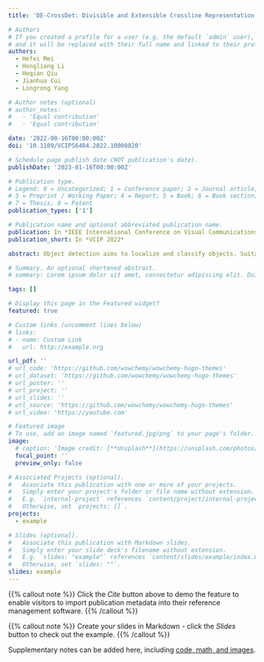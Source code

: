 ```yaml
---
title: 'DE-CrossDet: Divisible and Extensible Crossline Representation for Object Detection'

# Authors
# If you created a profile for a user (e.g. the default `admin` user), write the username (folder name) here
# and it will be replaced with their full name and linked to their profile.
authors:
  - Hefei Mei
  - Hongliang Li
  - Heqian Qiu
  - Jianhua Cui
  - Longrong Yang

# Author notes (optional)
# author_notes:
#   - 'Equal contribution'
#   - 'Equal contribution'

date: '2022-08-16T00:00:00Z'
doi: '10.1109/VCIP56404.2022.10008820'

# Schedule page publish date (NOT publication's date).
publishDate: '2023-01-16T00:00:00Z'

# Publication type.
# Legend: 0 = Uncategorized; 1 = Conference paper; 2 = Journal article;
# 3 = Preprint / Working Paper; 4 = Report; 5 = Book; 6 = Book section;
# 7 = Thesis; 8 = Patent
publication_types: ['1']

# Publication name and optional abbreviated publication name.
publication: In *IEEE International Conference on Visual Communications and Image Processing*
publication_short: In *VCIP 2022*

abstract: Object detection aims to localize and classify objects. Suitable object representation plays an important role in accurate detection. Because a complete crossline inevitably passes through the noise of backgrounds or other objects, object features directly extracted by the whole crossline are often confused. In this paper, we present a new feature extraction method, DE-Crossline, which can enhance the original crossline representation to capture more accurate object information. Specifically, we divide the crossline into several segments, each of which extracts the maximum activation key point respectively to reduce the impact of noise mentioned above. Furthermore, considering various shapes and sizes of objects, we design a Deformable Width Extension Module to learn a suitable width of each crossline, so as to capture richer object information. Extensive experiments prove the effectiveness of our proposed method. The total performance of our proposed detector can reach 49.0% AP, using ResNet-101 as backbone on the MS-COCO dataset.

# Summary. An optional shortened abstract.
# summary: Lorem ipsum dolor sit amet, consectetur adipiscing elit. Duis posuere tellus ac convallis placerat. Proin tincidunt magna sed ex sollicitudin condimentum.

tags: []

# Display this page in the Featured widget?
featured: true

# Custom links (uncomment lines below)
# links:
# - name: Custom Link
#   url: http://example.org

url_pdf: ''
# url_code: 'https://github.com/wowchemy/wowchemy-hugo-themes'
# url_dataset: 'https://github.com/wowchemy/wowchemy-hugo-themes'
# url_poster: ''
# url_project: ''
# url_slides: ''
# url_source: 'https://github.com/wowchemy/wowchemy-hugo-themes'
# url_video: 'https://youtube.com'

# Featured image
# To use, add an image named `featured.jpg/png` to your page's folder.
image:
  # caption: 'Image credit: [**Unsplash**](https://unsplash.com/photos/pLCdAaMFLTE)'
  focal_point: ''
  preview_only: false

# Associated Projects (optional).
#   Associate this publication with one or more of your projects.
#   Simply enter your project's folder or file name without extension.
#   E.g. `internal-project` references `content/project/internal-project/index.md`.
#   Otherwise, set `projects: []`.
projects:
  - example

# Slides (optional).
#   Associate this publication with Markdown slides.
#   Simply enter your slide deck's filename without extension.
#   E.g. `slides: "example"` references `content/slides/example/index.md`.
#   Otherwise, set `slides: ""`.
slides: example
---
```


{{% callout note %}}
Click the _Cite_ button above to demo the feature to enable visitors to import publication metadata into their reference management software.
{{% /callout %}}

{{% callout note %}}
Create your slides in Markdown - click the _Slides_ button to check out the example.
{{% /callout %}}

Supplementary notes can be added here, including [code, math, and images](https://wowchemy.com/docs/writing-markdown-latex/).
